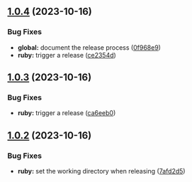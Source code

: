 ## [1.0.4](https://github.com/recurser/fetch-pages/compare/v1.0.3...v1.0.4) (2023-10-16)


### Bug Fixes

* **global:** document the release process ([0f968e9](https://github.com/recurser/fetch-pages/commit/0f968e90ee34ccac05fd91f03102275c49b1eb51))
* **ruby:** trigger a release ([ce2354d](https://github.com/recurser/fetch-pages/commit/ce2354da88137edf82cb5f10cccaf553109c008f))

## [1.0.3](https://github.com/recurser/fetch-pages/compare/v1.0.2...v1.0.3) (2023-10-16)


### Bug Fixes

* **ruby:** trigger a release ([ca6eeb0](https://github.com/recurser/fetch-pages/commit/ca6eeb0108dbaec429f6045f10f4f3c95995d318))

## [1.0.2](https://github.com/recurser/fetch-pages/compare/v1.0.1...v1.0.2) (2023-10-16)


### Bug Fixes

* **ruby:** set the working directory when releasing ([7afd2d5](https://github.com/recurser/fetch-pages/commit/7afd2d5f9ca722021804e4b657e7928cf7f2e970))
